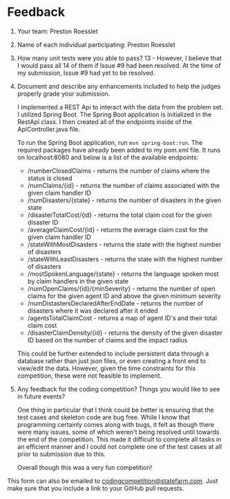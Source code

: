 # Feedback

1. Your team: Preston Roesslet
2. Name of each individual participating: Preston Roesslet
3. How many unit tests were you able to pass? 13 - However, I believe that I would pass all 14 of them if Issue #9 had been resolved. At the time of my submission, Issue #9 had yet to be resolved.
4. Document and describe any enhancements included to help the judges properly grade your submission.

   I implemented a REST Api to interact with the data from the problem set. I utilized Spring Boot. The Spring Boot application is initialized in the RestApi class. I then created all of the endpoints inside of the ApiController.java file.

   To run the Spring Boot application, run `mvn spring-boot:run`. The required packages have already been added to my pom.xml file. It runs on localhost:8080 and below is a list of the available endpoints:

   - /numberClosedClaims - returns the number of claims where the status is closed
   - /numClaims/{id} - returns the number of claims associated with the given claim handler ID
   - /numDisasters/{state} - returns the number of disasters in the given state
   - /disasterTotalCost/{id} - returns the total claim cost for the given disaster ID
   - /averageClaimCost/{id} - returns the average claim cost for the given claim handler ID
   - /stateWithMostDisasters - returns the state with the highest number of disasters
   - /stateWithLeastDisasters - returns the state with the highest number of disasters
   - /mostSpokenLanguage/{state} - returns the language spoken most by claim handlers in the given state
   - /numOpenClaims/{id}/{minSeverity} - returns the number of open claims for the given agent ID and above the given minimum severity
   - /numDistastersDeclaredAfterEndDate - returns the number of disasters where it was declared after it ended
   - /agentsTotalClaimCost - returns a map of agent ID's and their total claim cost
   - /disasterClaimDensity/{id} - returns the density of the given disaster ID based on the number of claims and the impact radius

   This could be further extended to include persistent data through a database rather than just json files, or even creating a front end to view/edit the data. However, given the time constraints for this competition, these were not feasible to implement.

5. Any feedback for the coding competition? Things you would like to see in future events?

   One thing in particular that I think could be better is ensuring that the test cases and skeleton code are bug free. While I know that programming certainly comes along with bugs, it felt as though there were many issues, some of which weren't being resolved until towards the end of the competition. This made it difficult to complete all tasks in an efficient manner and I could not complete one of the test cases at all prior to submission due to this.

   Overall though this was a very fun competition!

This form can also be emailed to [codingcompetition@statefarm.com](mailto:codingcompetition@statefarm.com). Just make sure that you include a link to your GitHub pull requests.
